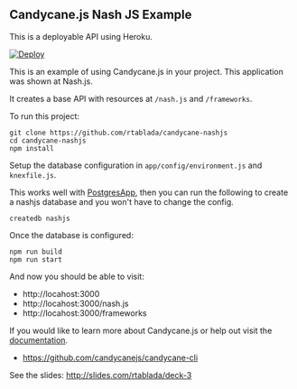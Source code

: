 ## Candycane.js Nash JS Example

This is a deployable API using Heroku.

[![Deploy](https://www.herokucdn.com/deploy/button.svg)](https://heroku.com/deploy)

This is an example of using Candycane.js in your project.
This application was shown at Nash.js.

It creates a base API with resources at `/nash.js` and `/frameworks`.

To run this project:

```
git clone https://github.com/rtablada/candycane-nashjs
cd candycane-nashjs
npm install
```

Setup the database configuration in `app/config/environment.js` and `knexfile.js`.

This works well with [PostgresApp](postgresapp.com), then you can run the following to create a nashjs database and you won't have to change the config.

```
createdb nashjs
```

Once the database is configured:

```
npm run build
npm run start
```

And now you should be able to visit:

* http://locahost:3000
* http://locahost:3000/nash.js
* http://locahost:3000/frameworks

If you would like to learn more about Candycane.js or help out visit the [documentation](https://github.com/candycanejs/candycane-cli).

* https://github.com/candycanejs/candycane-cli

See the slides: http://slides.com/rtablada/deck-3
